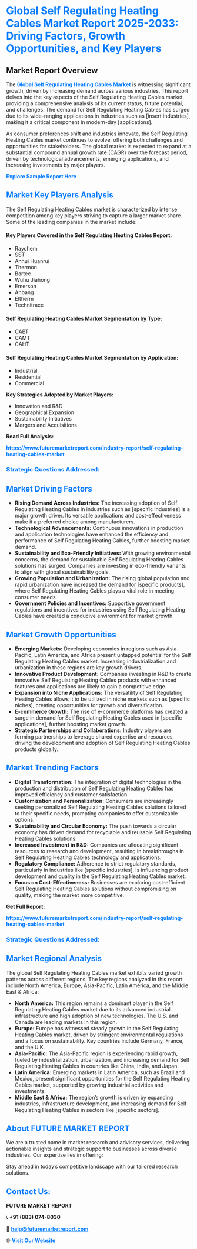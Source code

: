 <h1 style="color: #007BFF;">Global Self Regulating Heating Cables Market Report 2025-2033: Driving Factors, Growth Opportunities, and Key Players</h1>

<section id="overview">
<h2>Market Report Overview</h2>
<p>The <a href="https://www.futuremarketreport.com/industry-report/self-regulating-heating-cables-market" style="color: #007BFF; text-decoration: none;"><strong>Global Self Regulating Heating Cables Market</strong></a> is witnessing significant growth, driven by increasing demand across various industries. This report delves into the key aspects of the Self Regulating Heating Cables market, providing a comprehensive analysis of its current status, future potential, and challenges. The demand for Self Regulating Heating Cables has surged due to its wide-ranging applications in industries such as [insert industries], making it a critical component in modern-day [applications].</p>
<p>As consumer preferences shift and industries innovate, the Self Regulating Heating Cables market continues to evolve, offering both challenges and opportunities for stakeholders. The global market is expected to expand at a substantial compound annual growth rate (CAGR) over the forecast period, driven by technological advancements, emerging applications, and increasing investments by major players.</p>
</section>

<section id="overview">
<p><a href="https://www.futuremarketreport.com/request-sample/reportId=86603" style="color: #007BFF; text-decoration: none;"><strong>Explore Sample Report Here</strong></a></p>
</section>

<section id="key-players">
<h2 style="color: #007BFF;">Market Key Players Analysis</h2>
<p>The Self Regulating Heating Cables market is characterized by intense competition among key players striving to capture a larger market share. Some of the leading companies in the market include:</p>
<h4>Key Players Covered in the Self Regulating Heating Cables Report:</h4>
<ul><li>Raychem</li><li>SST</li><li>Anhui Huanrui</li><li>Thermon</li><li>Bartec</li><li>Wuhu Jiahong</li><li>Emerson</li><li>Anbang</li><li>Eltherm</li><li>Technitrace</li></ul>
<h4>Self Regulating Heating Cables Market Segmentation by Type:</h4>
<ul><li>CABT</li><li>CAMT</li><li>CAHT</li></ul>

<h4>Self Regulating Heating Cables Market Segmentation by Application:</h4>
<ul><li>Industrial</li><li>Residential</li><li>Commercial</li></ul>
<p><strong>Key Strategies Adopted by Market Players:</strong></p>
<ul>
<li>Innovation and R&D</li>
<li>Geographical Expansion</li>
<li>Sustainability Initiatives</li>
<li>Mergers and Acquisitions</li>
</ul>
</section>

<section>
<p><strong>Read Full Analysis: </strong></p><a href="https://www.futuremarketreport.com/industry-report/self-regulating-heating-cables-market" style="color: #007BFF; text-decoration: none;"><strong>https://www.futuremarketreport.com/industry-report/self-regulating-heating-cables-market</strong></a>
<h3 style="color: #007BFF;">Strategic Questions Addressed:</h3>
</section>

<section id="driving-factors">
<h2 style="color: #007BFF;">Market Driving Factors</h2>
<ul>
<li><strong>Rising Demand Across Industries:</strong> The increasing adoption of Self Regulating Heating Cables in industries such as [specific industries] is a major growth driver. Its versatile applications and cost-effectiveness make it a preferred choice among manufacturers.</li>
<li><strong>Technological Advancements:</strong> Continuous innovations in production and application technologies have enhanced the efficiency and performance of Self Regulating Heating Cables, further boosting market demand.</li>
<li><strong>Sustainability and Eco-Friendly Initiatives:</strong> With growing environmental concerns, the demand for sustainable Self Regulating Heating Cables solutions has surged. Companies are investing in eco-friendly variants to align with global sustainability goals.</li>
<li><strong>Growing Population and Urbanization:</strong> The rising global population and rapid urbanization have increased the demand for [specific products], where Self Regulating Heating Cables plays a vital role in meeting consumer needs.</li>
<li><strong>Government Policies and Incentives:</strong> Supportive government regulations and incentives for industries using Self Regulating Heating Cables have created a conducive environment for market growth.</li>
</ul>
</section>

<section id="growth-opportunities">
<h2 style="color: #007BFF;">Market Growth Opportunities</h2>
<ul>
<li><strong>Emerging Markets:</strong> Developing economies in regions such as Asia-Pacific, Latin America, and Africa present untapped potential for the Self Regulating Heating Cables market. Increasing industrialization and urbanization in these regions are key growth drivers.</li>
<li><strong>Innovative Product Development:</strong> Companies investing in R&D to create innovative Self Regulating Heating Cables products with enhanced features and applications are likely to gain a competitive edge.</li>
<li><strong>Expansion into Niche Applications:</strong> The versatility of Self Regulating Heating Cables allows it to be utilized in niche markets such as [specific niches], creating opportunities for growth and diversification.</li>
<li><strong>E-commerce Growth:</strong> The rise of e-commerce platforms has created a surge in demand for Self Regulating Heating Cables used in [specific applications], further boosting market growth.</li>
<li><strong>Strategic Partnerships and Collaborations:</strong> Industry players are forming partnerships to leverage shared expertise and resources, driving the development and adoption of Self Regulating Heating Cables products globally.</li>
</ul>
</section>

<section id="trending-factors">
<h2 style="color: #007BFF;">Market Trending Factors</h2>
<ul>
<li><strong>Digital Transformation:</strong> The integration of digital technologies in the production and distribution of Self Regulating Heating Cables has improved efficiency and customer satisfaction.</li>
<li><strong>Customization and Personalization:</strong> Consumers are increasingly seeking personalized Self Regulating Heating Cables solutions tailored to their specific needs, prompting companies to offer customizable options.</li>
<li><strong>Sustainability and Circular Economy:</strong> The push towards a circular economy has driven demand for recyclable and reusable Self Regulating Heating Cables solutions.</li>
<li><strong>Increased Investment in R&D:</strong> Companies are allocating significant resources to research and development, resulting in breakthroughs in Self Regulating Heating Cables technology and applications.</li>
<li><strong>Regulatory Compliance:</strong> Adherence to strict regulatory standards, particularly in industries like [specific industries], is influencing product development and quality in the Self Regulating Heating Cables market.</li>
<li><strong>Focus on Cost-Effectiveness:</strong> Businesses are exploring cost-efficient Self Regulating Heating Cables solutions without compromising on quality, making the market more competitive.</li>
</ul>
</section>

<section>
<p><strong>Get Full Report: </strong></p><a href="https://www.futuremarketreport.com/industry-report/self-regulating-heating-cables-market" style="color: #007BFF; text-decoration: none;"><strong>https://www.futuremarketreport.com/industry-report/self-regulating-heating-cables-market</strong></a>
<h3 style="color: #007BFF;">Strategic Questions Addressed:</h3>
</section>


<section id="regional-analysis">
<h2 style="color: #007BFF;">Market Regional Analysis</h2>
<p>The global Self Regulating Heating Cables market exhibits varied growth patterns across different regions. The key regions analyzed in this report include North America, Europe, Asia-Pacific, Latin America, and the Middle East & Africa:</p>
<ul>
<li><strong>North America:</strong> This region remains a dominant player in the Self Regulating Heating Cables market due to its advanced industrial infrastructure and high adoption of new technologies. The U.S. and Canada are leading markets in this region.</li>
<li><strong>Europe:</strong> Europe has witnessed steady growth in the Self Regulating Heating Cables market, driven by stringent environmental regulations and a focus on sustainability. Key countries include Germany, France, and the U.K.</li>
<li><strong>Asia-Pacific:</strong> The Asia-Pacific region is experiencing rapid growth, fueled by industrialization, urbanization, and increasing demand for Self Regulating Heating Cables in countries like China, India, and Japan.</li>
<li><strong>Latin America:</strong> Emerging markets in Latin America, such as Brazil and Mexico, present significant opportunities for the Self Regulating Heating Cables market, supported by growing industrial activities and investments.</li>
<li><strong>Middle East & Africa:</strong> The region’s growth is driven by expanding industries, infrastructure development, and increasing demand for Self Regulating Heating Cables in sectors like [specific sectors].</li>
</ul>
</section>

<footer>
<h2 style="color: #007BFF;">About FUTURE MARKET REPORT</h2>
<p>We are a trusted name in market research and advisory services, delivering actionable insights and strategic support to businesses across diverse industries. Our expertise lies in offering:</p>

<p>Stay ahead in today’s competitive landscape with our tailored research solutions.</p>

<h2 style="color: #007BFF;">Contact Us:</h2>
<p><strong>FUTURE MARKET REPORT</strong></p>
<p>📞 <strong>+91 (883) 074-8030</strong></p>
<p>📧 <strong><a href="mailto:help@futuremarketreport.com" style="color: #007BFF;">help@futuremarketreport.com</a></strong></p>
<p>🌐 <strong><a href="https://www.futuremarketreport.com/" style="color: #007BFF;">Visit Our Website</a></strong></p>
</footer>